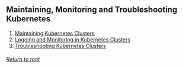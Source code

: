 ## Maintaining, Monitoring and Troubleshooting Kubernetes
1. [Maintaining Kubernetes Clusters](/Maintaining,%20Monitoring%20and%20Troubleshooting%20Kubernetes/01maintaining/README.md)
2. [Logging and Monitoring in Kubernetes Clusters]()
3. [Troubleshooting Kubernetes Clusters]()

###### [Return to root](https://github.com/l12f3r/CKAstudy/)